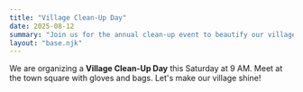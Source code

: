```yaml
---
title: "Village Clean-Up Day"
date: 2025-08-12
summary: "Join us for the annual clean-up event to beautify our village."
layout: "base.njk"
---
```


We are organizing a **Village Clean-Up Day** this Saturday at 9 AM. 
Meet at the town square with gloves and bags. Let's make our village shine!
